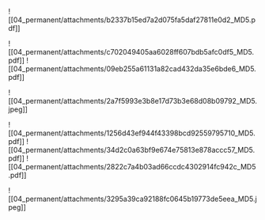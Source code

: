 

![[04_permanent/attachments/b2337b15ed7a2d075fa5daf27811e0d2_MD5.pdf]]

![[04_permanent/attachments/c702049405aa6028ff607bdb5afc0df5_MD5.pdf]]
![[04_permanent/attachments/09eb255a61131a82cad432da35e6bde6_MD5.pdf]]

![[04_permanent/attachments/2a7f5993e3b8e17d73b3e68d08b09792_MD5.jpeg]]





![[04_permanent/attachments/1256d43ef944f43398bcd92559795710_MD5.pdf]]
![[04_permanent/attachments/34d2c0a63bf9e674e75813e878accc57_MD5.pdf]]
![[04_permanent/attachments/2822c7a4b03ad66ccdc4302914fc942c_MD5.pdf]]





![[04_permanent/attachments/3295a39ca92188fc0645b19773de5eea_MD5.jpeg]]
